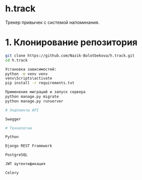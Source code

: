 # h.track
Трекер привычек с системой напоминания.

# 1. Клонирование репозитория  
```bash
git clone https://github.com/Nazik-Bolotbekova/h.track.git
cd h.track

Установка зависимостей:
python -m venv venv
venv\Scripts\activate
pip install -r requirements.txt

Применение миграций и запуск сервера
python manage.py migrate
python manage.py runserver

# Эндпоинты API

Swagger

# Технологии

Python

Django REST Framework

PostgreSQL

JWT аутентификация

Celery
